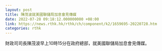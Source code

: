 ```yaml
---
layout: post
title: 陳茂波就美國聯儲局加息會見傳媒
date: 2022-07-28 09:18:12.000000000 +08:00
link: https://news.rthk.hk/rthk/ch/component/k2/1659695-20220728.htm
categories: rthk
---
```


財政司司長陳茂波早上10時15分在政府總部，就美國聯儲局加息會見傳媒。
